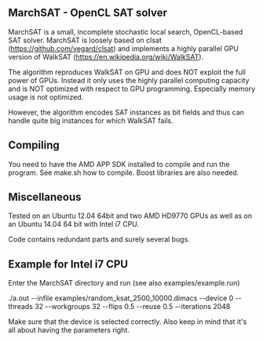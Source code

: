 MarchSAT - OpenCL SAT solver
----------------------------

MarchSAT is a small, incomplete stochastic local search, OpenCL-based SAT solver.
MarchSAT is loosely based on clsat (https://github.com/vegard/clsat) and implements
a highly parallel GPU version of WalkSAT (https://en.wikipedia.org/wiki/WalkSAT).

The algorithm reproduces WalkSAT on GPU and does NOT exploit the full power of GPUs.
Instead it only uses the highly parallel computing capacity and is NOT optimized
with respect to GPU programming. Especially memory usage is not optimized.

However, the algorithm encodes SAT instances as bit fields and thus can handle quite
big instances for which WalkSAT fails.

Compiling
---------

You need to have the AMD APP SDK installed to compile and run the program. See
make.sh how to compile. Boost libraries are also needed.

Miscellaneous
-------------

Tested on an Ubuntu 12.04 64bit and two AMD HD9770 GPUs as well as on an Ubuntu 14.04
64 bit with Intel i7 CPU.

Code contains redundant parts and surely several bugs.

Example for Intel i7 CPU
------------------------

Enter the MarchSAT directory and run (see also examples/example.run)

./a.out --infile examples/random_ksat_2500_10000.dimacs --device 0 --threads 32 --workgroups 32 --flips 0.5 --reuse 0.5 --iterations 2048

Make sure that the device is selected correctly. Also keep in mind that it's all about
having the parameters right.
